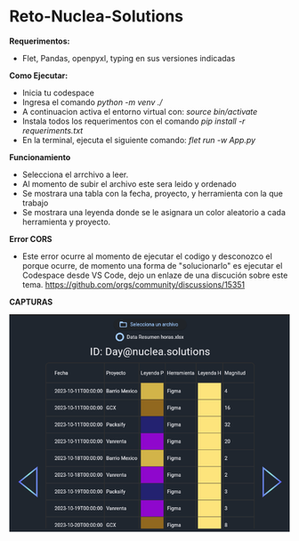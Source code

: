 # Reto-Nuclea-Solutions
**Requerimentos:**
* Flet, Pandas, openpyxl, typing en sus versiones indicadas

**Como Ejecutar:**
* Inicia tu codespace
* Ingresa el comando *python -m venv ./*
* A continuacion activa el entorno virtual con: *source bin/activate*
* Instala todos los requerimentos con el comando *pip install -r requeriments.txt*
* En la terminal, ejecuta el siguiente comando:  *flet run -w App.py*

**Funcionamiento**
- Selecciona el arrchivo a leer.
- Al momento de subir el archivo este sera leido y ordenado
- Se mostrara una tabla con la fecha, proyecto, y herramienta con la que trabajo
- Se mostrara una leyenda donde se le asignara un color aleatorio a cada herramienta y proyecto.

**Error CORS**

  * Este error ocurre al momento de ejecutar el codigo y desconozco el porque ocurre, de momento una forma de "solucionarlo"
  es ejecutar el Codespace desde VS Code, dejo un enlaze de una discución sobre este tema.
https://github.com/orgs/community/discussions/15351

**CAPTURAS**
<p align="center">
<img src="img.png" />
</p>
